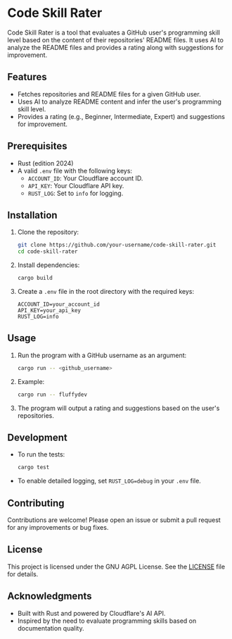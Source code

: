 # Code Skill Rater

Code Skill Rater is a tool that evaluates a GitHub user's programming skill level based on the content of their repositories' README files. It uses AI to analyze the README files and provides a rating along with suggestions for improvement.

## Features

- Fetches repositories and README files for a given GitHub user.
- Uses AI to analyze README content and infer the user's programming skill level.
- Provides a rating (e.g., Beginner, Intermediate, Expert) and suggestions for improvement.

## Prerequisites

- Rust (edition 2024)
- A valid `.env` file with the following keys:
  - `ACCOUNT_ID`: Your Cloudflare account ID.
  - `API_KEY`: Your Cloudflare API key.
  - `RUST_LOG`: Set to `info` for logging.

## Installation

1. Clone the repository:
   ```bash
   git clone https://github.com/your-username/code-skill-rater.git
   cd code-skill-rater
   ```

2. Install dependencies:
   ```bash
   cargo build
   ```

3. Create a `.env` file in the root directory with the required keys:
   ```dotenv
   ACCOUNT_ID=your_account_id
   API_KEY=your_api_key
   RUST_LOG=info
   ```

## Usage

1. Run the program with a GitHub username as an argument:
   ```bash
   cargo run -- <github_username>
   ```

2. Example:
   ```bash
   cargo run -- fluffydev
   ```

3. The program will output a rating and suggestions based on the user's repositories.

## Development

- To run the tests:
  ```bash
  cargo test
  ```

- To enable detailed logging, set `RUST_LOG=debug` in your `.env` file.

## Contributing

Contributions are welcome! Please open an issue or submit a pull request for any improvements or bug fixes.

## License

This project is licensed under the GNU AGPL License. See the [LICENSE](LICENSE) file for details.

## Acknowledgments

- Built with Rust and powered by Cloudflare's AI API.
- Inspired by the need to evaluate programming skills based on documentation quality.
